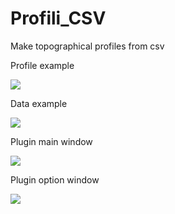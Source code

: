 # Profili_CSV
Make topographical profiles from csv

Profile example

![](help%5Cimg%5Cprofilo.png)

Data example

![](help%5Cimg%5Cplug_dati.png)

Plugin main window

![](help%5Cimg%5Cplug_window_0.png)

Plugin option window

![](help%5Cimg%5Cplug_window_1.png)